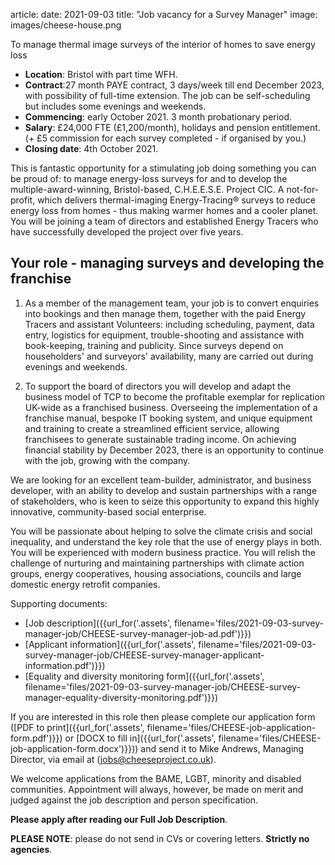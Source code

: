 article:
date: 2021-09-03
title: "Job vacancy for a Survey Manager"
image: images/cheese-house.png

<div class="lead">
<p>To manage thermal image surveys of the interior of homes to save energy loss</p>
</div>

- **Location**: Bristol with part time WFH.
- **Contract**:27 month PAYE contract, 3 days/week till end December 2023, with possibility of full-time extension. The job can be self-scheduling but includes some evenings and weekends.
- **Commencing**: early October 2021. 3 month probationary period.
- **Salary**: £24,000 FTE  (£1,200/month), holidays and pension entitlement. (+ £5 commission for each survey completed - if organised by you.)
- **Closing date**: 4th October 2021.

This is fantastic opportunity for a stimulating job doing something you can be
proud of: to manage energy-loss surveys for and to develop the
multiple-award-winning, Bristol-based, C.H.E.E.S.E. Project CIC. A
not-for-profit, which delivers thermal-imaging Energy-Tracing® surveys to
reduce energy loss from homes - thus making warmer homes and a cooler planet.
You will be joining a team of directors and established Energy Tracers who have
successfully developed the project over five years.

## Your role - managing surveys and developing the franchise	

1. As a member of the management team, your job is to convert enquiries into
   bookings and then manage them, together with the paid Energy Tracers and
  assistant Volunteers: including scheduling, payment, data entry, logistics for
  equipment, trouble-shooting and assistance with book-keeping, training and
  publicity. Since surveys depend on householders' and surveyors' availability,
  many are carried out during evenings and weekends. 

2. To support the board of directors you will develop and adapt the business
   model of TCP to become the profitable exemplar for replication UK-wide as a
  franchised business. Overseeing the implementation of a franchise manual,
  bespoke IT booking system, and unique equipment and training to create a
  streamlined efficient service, allowing franchisees to generate sustainable
  trading income. On achieving financial stability by December 2023, there is an
  opportunity to continue with the job, growing with the company.

We are looking for an excellent team-builder, administrator, and business
developer, with an ability to develop and sustain partnerships with a range of
stakeholders, who is keen to seize this opportunity to expand this highly
innovative, community-based social enterprise. 

You will be passionate about helping to solve the climate crisis and social
inequality, and understand the key role that the use of energy plays in both.
You will be experienced with modern business practice. You will relish the
challenge of nurturing and maintaining partnerships with climate action groups,
energy cooperatives, housing associations, councils and large domestic energy
retrofit companies.

Supporting documents:

- [Job description]({{url_for('.assets', filename='files/2021-09-03-survey-manager-job/CHEESE-survey-manager-job-ad.pdf')}})
- [Applicant information]({{url_for('.assets', filename='files/2021-09-03-survey-manager-job/CHEESE-survey-manager-applicant-information.pdf')}})
- [Equality and diversity monitoring form]({{url_for('.assets', filename='files/2021-09-03-survey-manager-job/CHEESE-survey-manager-equality-diversity-monitoring.pdf')}})

If you are interested in this role then please complete our application
form
([PDF to print]({{url_for('.assets', filename='files/CHEESE-job-application-form.pdf')}})
or
[DOCX to fill in]({{url_for('.assets', filename='files/CHEESE-job-application-form.docx')}}))
and send it to Mike Andrews, Managing Director, via email at
([jobs@cheeseproject.co.uk](mailto:jobs@cheeseproject.co.uk)).

We welcome applications from the BAME, LGBT, minority and disabled communities.
Appointment will always, however, be made on merit and judged against the job
description and person specification.

**Please apply after reading our Full Job Description**.

**PLEASE NOTE**: please do not send in CVs or covering letters.
**Strictly no agencies**.
